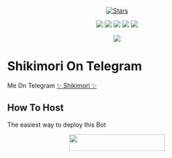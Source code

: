 <p align="center">
    <a href="https://github.com/Unknown-San/Marin-Robot/stargazers"><img src="https://img.shields.io/github/stars/Unknown-San/Marin-Robot?label=Stars&style=flat-square&logo=github&color=F10070" alt="Stars" /></a>
</p>
<p align="center">
    <a href="https://github.com/Unknown-San/Marin-Robot"> <img src="https://img.shields.io/github/repo-size/Unknown-San/Marin-Robot?color=orange&logo=github&logoColor=green&style=for-the-badge" /></a>
    <a href="https://github.com/Unknown-San/Marin-Robot/commits/prince"> <img src="https://img.shields.io/github/last-commit/Unknown-San/Marin-Robot?color=blue&logo=github&logoColor=green&style=for-the-badge" /></a>
    <a href="https://github.com/Unknown-san/Marin-Robot/issues"> <img src="https://img.shields.io/github/issues/Unknown-san/Marin-Robot?color=blueviolet&logo=github&logoColor=green&style=for-the-badge" /></a>
    <a href="https://github.com/Unknown-San/Marin-Robot/network/members"> <img src="https://img.shields.io/github/forks/Unknown-san/Marin-Robot?color=red&logo=github&logoColor=green&style=for-the-badge" /></a>  
    <a href="https://pypi.org/project/Telethon/"> <img src="https://img.shields.io/pypi/v/telethon?color=yellow&label=telethon&logo=python&logoColor=green&style=for-the-badge" /></a>
</p>

<p align="center">
  <img src="https://telegra.ph//file/ac577854aeb7b21d6bbc7.jpg">
</p>

# Shikimori On Telegram
Me On Telegram [✨ Shikimori ✨](http://t.me/ShikimoriXProBot)

## How To Host
The easiest way to deploy this Bot
<p align="center"><a href="https://heroku.com/deploy?template=https://github.com/Yoriichi-Tsugikuni/ShikimoriRobot"> <img src="https://img.shields.io/badge/Deploy%20To%20Heroku-black?style=for-the-badge&logo=heroku" width="220" height="38.45"/></a></p>
